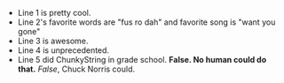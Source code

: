 * Line 1 is pretty cool. 
* Line 2's favorite words are "fus ro dah" and favorite song is "want 
you gone"
* Line 3 is awesome.
* Line 4 is unprecedented.
* Line 5 did ChunkyString in grade school. **False. No human could do 
that.** _False_, Chuck Norris could.
